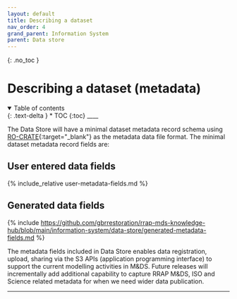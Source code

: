 ```yaml
---
layout: default
title: Describing a dataset
nav_order: 4
grand_parent: Information System
parent: Data store
---
```


{: .no_toc }

# Describing a dataset (metadata)

<details  open markdown="block">
  <summary>
    Table of contents
  </summary>
{: .text-delta }
* TOC
{:toc}
____
</details>

The Data Store will have a minimal dataset metadata record schema using [RO-CRATE](https://w3id.org/ro/crate){:target="\_blank"} as the metadata data file format. The minimal dataset metadata record fields are:

## User entered data fields

{% include_relative user-metadata-fields.md %}

## Generated data fields

{% include https://github.com/gbrrestoration/rrap-mds-knowledge-hub/blob/main/information-system/data-store/generated-metadata-fields.md %}

The metadata fields included in Data Store enables data registration, upload, sharing via the S3 APIs (application programming interface) to support the current modelling activities in M&DS. Future releases will incrementally add additional capability to capture RRAP M&DS, ISO and Science related metadata for when we need wider data publication.

---
